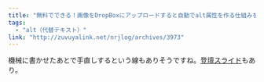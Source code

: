 ```yaml
---
title: "無料でできる！画像をDropBoxにアップロードすると自動でalt属性を作る仕組みをノンコーディングで作った話（Microsoft Flow）"
tags:
  - "alt（代替テキスト）"
link: "http://zuvuyalink.net/nrjlog/archives/3973"
---
```


機械に書かせたあとで手直しするという線もありそうですね。[登壇スライド](https://www.slideshare.net/noriji822/alt-79747524)もあり。
